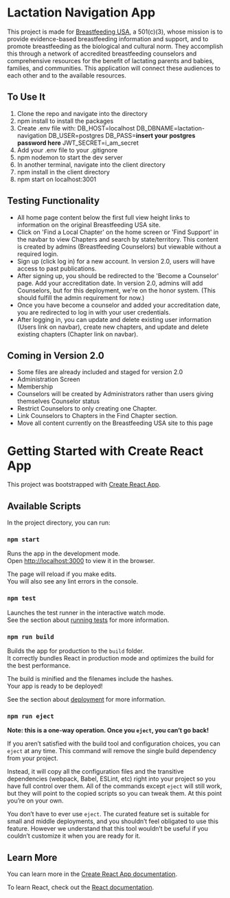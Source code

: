 # Lactation Navigation App

This project is made for [Breastfeeding USA](https://breastfeedingusa.org/), a 501(c)(3), whose mission is to provide evidence-based breastfeeding information and support, and to promote breastfeeding as the biological and cultural norm. They accomplish this through a network of accredited breastfeeding counselors and comprehensive resources for the benefit of lactating parents and babies, families, and communities. This application will connect these audiences to each other and to the available resources. 

## To Use It
1. Clone the repo and navigate into the directory
2. npm install to install the packages
3. Create .env file with:
    DB_HOST=localhost
    DB_DBNAME=lactation-navigation
    DB_USER=postgres
    DB_PASS=**insert your postgres password here**
    JWT_SECRET=i_am_secret
4. Add your .env file to your .gitignore
5. npm nodemon to start the dev server
6. In another terminal, navigate into the client directory
7. npm install in the client directory
8. npm start on localhost:3001

## Testing Functionality
- All home page content below the first full view height links to information on the original Breastfeeding USA site. 
- Click on 'Find a Local Chapter' on the home screen or 'Find Support' in the navbar to view Chapters and search by state/territory. This content is created by admins (Breastfeeding Counselors) but viewable without a required login.
- Sign up (click log in) for a new account. In version 2.0, users will have access to past publications. 
- After signing up, you should be redirected to the 'Become a Counselor' page. Add your accreditation date. In version 2.0, admins will add Counselors, but for this deployment, we're on the honor system. (This should fulfill the admin requirement for now.)
- Once you have become a counselor and added your accreditation date, you are redirected to log in with your user credentials. 
- After logging in, you can update and delete existing user information (Users link on navbar), create new chapters, and update and delete existing chapters (Chapter link on navbar).


## Coming in Version 2.0
- Some files are already included and staged for version 2.0
- Administration Screen
- Membership
- Counselors will be created by Administrators rather than users giving themselves Counselor status
- Restrict Counselors to only creating one Chapter. 
- Link Counselors to Chapters in the Find Chapter section.
- Move all content currently on the Breastfeeding USA site to this page



# Getting Started with Create React App

This project was bootstrapped with [Create React App](https://github.com/facebook/create-react-app).

## Available Scripts

In the project directory, you can run:

### `npm start`

Runs the app in the development mode.\
Open [http://localhost:3000](http://localhost:3000) to view it in the browser.

The page will reload if you make edits.\
You will also see any lint errors in the console.

### `npm test`

Launches the test runner in the interactive watch mode.\
See the section about [running tests](https://facebook.github.io/create-react-app/docs/running-tests) for more information.

### `npm run build`

Builds the app for production to the `build` folder.\
It correctly bundles React in production mode and optimizes the build for the best performance.

The build is minified and the filenames include the hashes.\
Your app is ready to be deployed!

See the section about [deployment](https://facebook.github.io/create-react-app/docs/deployment) for more information.

### `npm run eject`

**Note: this is a one-way operation. Once you `eject`, you can’t go back!**

If you aren’t satisfied with the build tool and configuration choices, you can `eject` at any time. This command will remove the single build dependency from your project.

Instead, it will copy all the configuration files and the transitive dependencies (webpack, Babel, ESLint, etc) right into your project so you have full control over them. All of the commands except `eject` will still work, but they will point to the copied scripts so you can tweak them. At this point you’re on your own.

You don’t have to ever use `eject`. The curated feature set is suitable for small and middle deployments, and you shouldn’t feel obligated to use this feature. However we understand that this tool wouldn’t be useful if you couldn’t customize it when you are ready for it.

## Learn More

You can learn more in the [Create React App documentation](https://facebook.github.io/create-react-app/docs/getting-started).

To learn React, check out the [React documentation](https://reactjs.org/).
